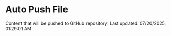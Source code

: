 # Auto Push File

Content that will be pushed to GitHub repository.
Last updated: 07/20/2025, 01:29:01 AM
